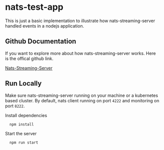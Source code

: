 
# nats-test-app

This is just a basic implementation to illustrate how nats-streaming-server handled events in a nodejs application.


## Github Documentation
If you want to explore more about how nats-streaming-server works. Here is the offical github link.

[Nats-Streaming-Server](https://github.com/nats-io/nats-streaming-server)


## Run Locally

Make sure nats-streaming-server running on your machine or a kubernetes based cluster. By default, nats client running on port ```4222``` and monitoring on port ```8222```. 

Install dependencies

```bash
  npm install
```

Start the server

```bash
  npm run start
```

